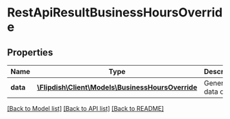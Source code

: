 # RestApiResultBusinessHoursOverride

## Properties
Name | Type | Description | Notes
------------ | ------------- | ------------- | -------------
**data** | [**\Flipdish\Client\Models\BusinessHoursOverride**](BusinessHoursOverride.md) | Generic data object. | 

[[Back to Model list]](../README.md#documentation-for-models) [[Back to API list]](../README.md#documentation-for-api-endpoints) [[Back to README]](../README.md)


